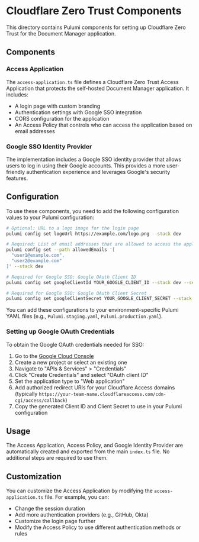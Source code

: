 # Cloudflare Zero Trust Components

This directory contains Pulumi components for setting up Cloudflare Zero Trust for the Document Manager application.

## Components

### Access Application

The `access-application.ts` file defines a Cloudflare Zero Trust Access Application that protects the self-hosted Document Manager application. It includes:

- A login page with custom branding
- Authentication settings with Google SSO integration
- CORS configuration for the application
- An Access Policy that controls who can access the application based on email addresses

### Google SSO Identity Provider

The implementation includes a Google SSO identity provider that allows users to log in using their Google accounts. This provides a more user-friendly authentication experience and leverages Google's security features.

## Configuration

To use these components, you need to add the following configuration values to your Pulumi configuration:

```bash
# Optional: URL to a logo image for the login page
pulumi config set logoUrl https://example.com/logo.png --stack dev

# Required: List of email addresses that are allowed to access the application
pulumi config set --path allowedEmails '[
  "user1@example.com",
  "user2@example.com"
]' --stack dev

# Required for Google SSO: Google OAuth Client ID
pulumi config set googleClientId YOUR_GOOGLE_CLIENT_ID --stack dev --secret

# Required for Google SSO: Google OAuth Client Secret
pulumi config set googleClientSecret YOUR_GOOGLE_CLIENT_SECRET --stack dev --secret
```

You can add these configurations to your environment-specific Pulumi YAML files (e.g., `Pulumi.staging.yaml`, `Pulumi.production.yaml`).

### Setting up Google OAuth Credentials

To obtain the Google OAuth credentials needed for SSO:

1. Go to the [Google Cloud Console](https://console.cloud.google.com/)
2. Create a new project or select an existing one
3. Navigate to "APIs & Services" > "Credentials"
4. Click "Create Credentials" and select "OAuth client ID"
5. Set the application type to "Web application"
6. Add authorized redirect URIs for your Cloudflare Access domains (typically `https://your-team-name.cloudflareaccess.com/cdn-cgi/access/callback`)
7. Copy the generated Client ID and Client Secret to use in your Pulumi configuration

## Usage

The Access Application, Access Policy, and Google Identity Provider are automatically created and exported from the main `index.ts` file. No additional steps are required to use them.

## Customization

You can customize the Access Application by modifying the `access-application.ts` file. For example, you can:

- Change the session duration
- Add more authentication providers (e.g., GitHub, Okta)
- Customize the login page further
- Modify the Access Policy to use different authentication methods or rules
